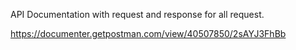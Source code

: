 API Documentation with request and response for all request.

https://documenter.getpostman.com/view/40507850/2sAYJ3FhBb